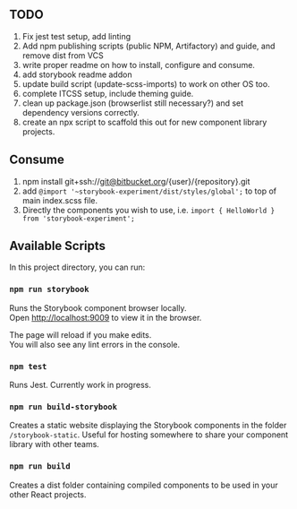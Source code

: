 ## TODO

1. Fix jest test setup, add linting
2. Add npm publishing scripts (public NPM, Artifactory) and guide, and remove dist from VCS
3. write proper readme on how to install, configure and consume.
4. add storybook readme addon
5. update build script (update-scss-imports) to work on other OS too.
6. complete ITCSS setup, include theming guide.
7. clean up package.json (browserlist still necessary?) and set dependency versions correctly.
8. create an npx script to scaffold this out for new component library projects.

## Consume

1. npm install git+ssh://git@bitbucket.org/{user}/{repository}.git
2. add `@import '~storybook-experiment/dist/styles/global';` to top of main index.scss file.
3. Directly the components you wish to use, i.e. `import { HelloWorld } from 'storybook-experiment';`

## Available Scripts

In this project directory, you can run:

### `npm run storybook`

Runs the Storybook component browser locally.<br>
Open [http://localhost:9009](http://localhost:9009) to view it in the browser.

The page will reload if you make edits.<br>
You will also see any lint errors in the console.

### `npm test`

Runs Jest. Currently work in progress.

### `npm run build-storybook`

Creates a static website displaying the Storybook components in the folder `/storybook-static`. Useful for hosting somewhere to share your component library with other teams.

### `npm run build`

Creates a dist folder containing compiled components to be used in your other React projects.
